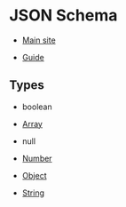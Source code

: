 # JSON Schema

- [Main site](http://json-schema.org/)

- [Guide](https://spacetelescope.github.io/understanding-json-schema/)


## Types

- boolean

- [Array](./array/)

- null

- [Number](./number/)

- [Object](./object/)

- [String](./string/)
